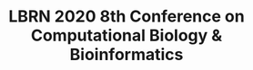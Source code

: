 ---
layout: post
title: LBRN 2020 8th Conference on Computational Biology & Bioinformatics
categories: events
eventDate: April 3-4, 2019
startTime: 3:00pm
endTime: 9:00pm
description: The 8th Annual Louisiana Conference on Computational Biology and Bioinformatics will be held on April 3 - 4, 2020 at the LSU Digital Media Center. The conference is co-sponsored by the Louisiana Biomedical Research Network (LBRN), the LSU-Tulane Center for Experimental Infectious Disease Research (CEIDR), LSU Center for Computation and Technology (CCT) and the LSU Office of Research and Economic Development (ORED). The conference aims to expose Louisiana to the cutting edge of Computational Biology, Bioinformatics Research and Applications while also providing a platform for exchange of information and technical knowledge among Louisiana-based scientists involved in different aspects of computational biology & bioinformatics. April 3 - 4, 2020, Save the Dates!
---